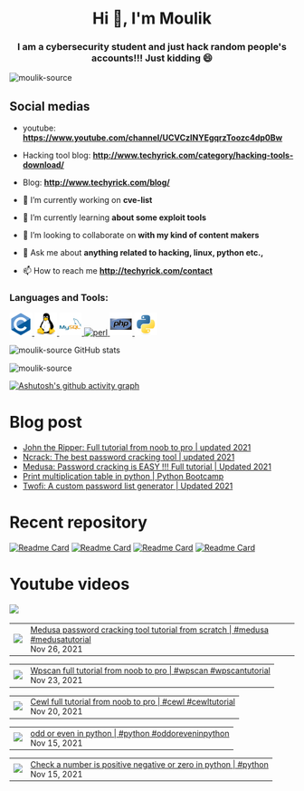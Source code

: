 <h1 align="center">Hi 👋, I'm Moulik</h1>
<h3 align="center">I am a cybersecurity student and just hack random people's accounts!!! Just kidding 😄</h3>

<p align="left"> <img src="https://komarev.com/ghpvc/?username=moulik-source&label=Profile%20views&color=0e75b6&style=flat" alt="moulik-source" /> </p> 

## Social medias
- youtube: **https://www.youtube.com/channel/UCVCzINYEgqrzToozc4dp0Bw**
- Hacking tool blog: **http://www.techyrick.com/category/hacking-tools-download/**
- Blog: **http://www.techyrick.com/blog/**

- 🔭 I’m currently working on **cve-list**

- 🌱 I’m currently learning **about some exploit tools**

- 👯 I’m looking to collaborate on **with my kind of content makers**

- 💬 Ask me about **anything related to hacking, linux, python etc.,**

- 📫 How to reach me **http://techyrick.com/contact**


<h3 align="left">Languages and Tools:</h3>
<p align="left"> <a href="https://www.cprogramming.com/" target="_blank"> <img src="https://raw.githubusercontent.com/devicons/devicon/master/icons/c/c-original.svg" alt="c" width="40" height="40"/> </a> <a href="https://www.linux.org/" target="_blank"> <img src="https://raw.githubusercontent.com/devicons/devicon/master/icons/linux/linux-original.svg" alt="linux" width="40" height="40"/> </a> <a href="https://www.mysql.com/" target="_blank"> <img src="https://raw.githubusercontent.com/devicons/devicon/master/icons/mysql/mysql-original-wordmark.svg" alt="mysql" width="40" height="40"/> </a> <a href="https://www.perl.org/" target="_blank"> <img src="https://api.iconify.design/logos-perl.svg" alt="perl" width="40" height="40"/> </a> <a href="https://www.php.net" target="_blank"> <img src="https://raw.githubusercontent.com/devicons/devicon/master/icons/php/php-original.svg" alt="php" width="40" height="40"/> </a> <a href="https://www.python.org" target="_blank"> <img src="https://raw.githubusercontent.com/devicons/devicon/master/icons/python/python-original.svg" alt="python" width="40" height="40"/> </a> </p>



![moulik-source GitHub stats](https://github-readme-stats.vercel.app/api?username=moulik-source&show_icons=true&theme=vision-friendly-dark)

<p><img align="center" src="https://github-readme-streak-stats.herokuapp.com/?user=moulik-source&theme=vision-friendly-dark" alt="moulik-source" /></p>

[![Ashutosh's github activity graph](https://activity-graph.herokuapp.com/graph?username=moulik-source&bg_color=000000&color=00ff33&line=1e00ff&point=ff0000&area=true&hide_border=true)](https://github.com/ashutosh00710/github-readme-activity-graph)

# Blog post
<!-- BLOG-POST-LIST:START -->
- [John the Ripper: Full tutorial from noob to pro | updated 2021](https://techyrick.com/john-the-ripper-tutorial/)
- [Ncrack: The best password cracking tool | updated 2021](https://techyrick.com/ncrack/)
- [Medusa: Password cracking is EASY !!! Full tutorial | Updated 2021](https://techyrick.com/medusa-tool-tutorial/)
- [Print multiplication table in python | Python Bootcamp](https://techyrick.com/print-multiplication-table-in-python/)
- [Twofi: A custom password list generator | Updated 2021](https://techyrick.com/twofi/)
<!-- BLOG-POST-LIST:END -->

# Recent repository 

[![Readme Card](https://github-readme-stats.vercel.app/api/pin/?username=moulik-source&repo=ddos&theme=outrun)](https://github.com/moulik-source/ddos) 
[![Readme Card](https://github-readme-stats.vercel.app/api/pin/?username=moulik-source&repo=port-scan&theme=outrun)](https://github.com/moulik-source/port-scan)
[![Readme Card](https://github-readme-stats.vercel.app/api/pin/?username=moulik-source&repo=webcheck&theme=outrun)](https://github.com/moulik-source/webcheck)
[![Readme Card](https://github-readme-stats.vercel.app/api/pin/?username=moulik-source&repo=CEH-V11-Notes&theme=outrun)](https://github.com/moulik-source/CEH-V11-Notes)

# Youtube videos

[<img src="https://img.shields.io/badge/-Subscribe-red?style=for-the-badge&logo=youtube&logoColor=white"/>](https://www.youtube.com/channel/UCVCzINYEgqrzToozc4dp0Bw?sub_confirmation=1)

<!-- YOUTUBE:START --><table><tr><td><a href="https://www.youtube.com/watch?v=2Z13xzHThhg"><img width="140px" src="https://i.ytimg.com/vi/2Z13xzHThhg/mqdefault.jpg"></a></td>
<td><a href="https://www.youtube.com/watch?v=2Z13xzHThhg">Medusa password cracking tool tutorial from scratch | #medusa #medusatutorial</a><br/>Nov 26, 2021</td></tr></table>
<table><tr><td><a href="https://www.youtube.com/watch?v=aiVBMxaa2BM"><img width="140px" src="https://i.ytimg.com/vi/aiVBMxaa2BM/mqdefault.jpg"></a></td>
<td><a href="https://www.youtube.com/watch?v=aiVBMxaa2BM">Wpscan full tutorial from noob to pro | #wpscan #wpscantutorial</a><br/>Nov 23, 2021</td></tr></table>
<table><tr><td><a href="https://www.youtube.com/watch?v=eKuCl43gljY"><img width="140px" src="https://i.ytimg.com/vi/eKuCl43gljY/mqdefault.jpg"></a></td>
<td><a href="https://www.youtube.com/watch?v=eKuCl43gljY">Cewl full tutorial from noob to pro | #cewl #cewltutorial</a><br/>Nov 20, 2021</td></tr></table>
<table><tr><td><a href="https://www.youtube.com/watch?v=ckaRpJvIdDo"><img width="140px" src="https://i.ytimg.com/vi/ckaRpJvIdDo/mqdefault.jpg"></a></td>
<td><a href="https://www.youtube.com/watch?v=ckaRpJvIdDo">odd or even in python | #python #oddoreveninpython</a><br/>Nov 15, 2021</td></tr></table>
<table><tr><td><a href="https://www.youtube.com/watch?v=GSugLbG85RE"><img width="140px" src="https://i.ytimg.com/vi/GSugLbG85RE/mqdefault.jpg"></a></td>
<td><a href="https://www.youtube.com/watch?v=GSugLbG85RE">Check a number is positive negative or zero in python | #python</a><br/>Nov 15, 2021</td></tr></table>
<!-- YOUTUBE:END -->

